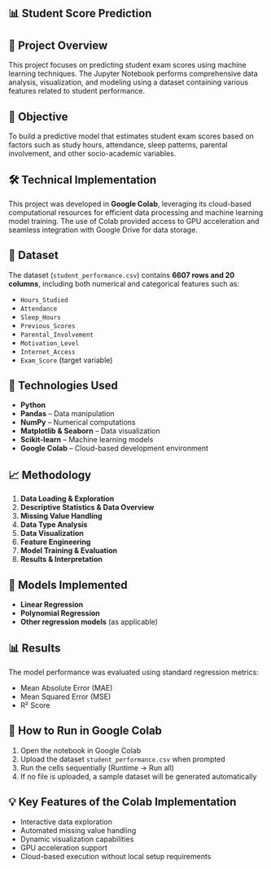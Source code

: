 ## 📊 Student Score Prediction

## 📖 Project Overview

This project focuses on predicting student exam scores using machine learning techniques. The Jupyter Notebook performs comprehensive data analysis, visualization, and modeling using a dataset containing various features related to student performance.

## 🎯 Objective

To build a predictive model that estimates student exam scores based on factors such as study hours, attendance, sleep patterns, parental involvement, and other socio-academic variables.

## 🛠️ Technical Implementation

This project was developed in **Google Colab**, leveraging its cloud-based computational resources for efficient data processing and machine learning model training. The use of Colab provided access to GPU acceleration and seamless integration with Google Drive for data storage.

## 📁 Dataset

The dataset (`student_performance.csv`) contains **6607 rows and 20 columns**, including both numerical and categorical features such as:

- `Hours_Studied`
- `Attendance`
- `Sleep_Hours`
- `Previous_Scores`
- `Parental_Involvement`
- `Motivation_Level`
- `Internet_Access`
- `Exam_Score` (target variable)

## 🔧 Technologies Used

- **Python**
- **Pandas** – Data manipulation
- **NumPy** – Numerical computations
- **Matplotlib & Seaborn** – Data visualization
- **Scikit-learn** – Machine learning models
- **Google Colab** – Cloud-based development environment

## 📈 Methodology

1. **Data Loading & Exploration**
2. **Descriptive Statistics & Data Overview**
3. **Missing Value Handling**
4. **Data Type Analysis**
5. **Data Visualization**
6. **Feature Engineering**
7. **Model Training & Evaluation**
8. **Results & Interpretation**

## 🧠 Models Implemented

- **Linear Regression**
- **Polynomial Regression**
- **Other regression models** (as applicable)

## 📊 Results

The model performance was evaluated using standard regression metrics:
- Mean Absolute Error (MAE)
- Mean Squared Error (MSE)
- R² Score

## 🚀 How to Run in Google Colab

1. Open the notebook in Google Colab
2. Upload the dataset `student_performance.csv` when prompted
3. Run the cells sequentially (Runtime → Run all)
4. If no file is uploaded, a sample dataset will be generated automatically

## 💡 Key Features of the Colab Implementation

- Interactive data exploration
- Automated missing value handling
- Dynamic visualization capabilities
- GPU acceleration support
- Cloud-based execution without local setup requirements


